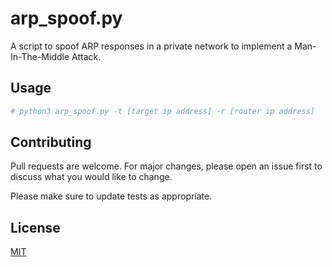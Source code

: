 # arp_spoof.py
A script to spoof ARP responses in a private network to implement a Man-In-The-Middle Attack.

## Usage
```bash
# python3 arp_spoof.py -t [target ip address] -r [router ip address]
```

## Contributing
Pull requests are welcome. For major changes, please open an issue first to discuss what you would like to change.

Please make sure to update tests as appropriate.

## License
[MIT](https://choosealicense.com/licenses/mit/)
